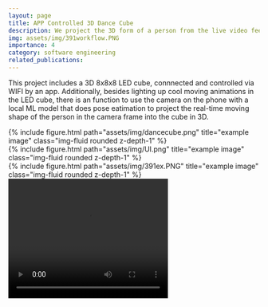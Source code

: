```yaml
---
layout: page
title: APP Controlled 3D Dance Cube
description: We project the 3D form of a person from the live video feed of an Android app into a 8x8x8 LED cube.
img: assets/img/391workflow.PNG
importance: 4
category: software engineering
related_publications:
---
```


This project includes a 3D 8x8x8 LED cube, connnected and controlled via WIFI by an app. Additionally, besides lighting up cool moving animations in the LED cube, there is an function to use the camera on the phone with a local ML model that does pose eatimation to project the real-time moving shape of the person in the camera frame into the cube in 3D.

<div class="row">
    <div class="col-sm mt-3 mt-md-0">
        {% include figure.html path="assets/img/dancecube.png" title="example image" class="img-fluid rounded z-depth-1" %}
    </div>
</div>

<div class="col-sm mt-3 mt-md-0">
    {% include figure.html path="assets/img/UI.png" title="example image" class="img-fluid rounded z-depth-1" %}
</div>
<div class="col-sm mt-3 mt-md-0">
    {% include figure.html path="assets/img/391ex.PNG" title="example image" class="img-fluid rounded z-depth-1" %}
</div>

<video width="320" height="240" controls>
  <source src="{{ site.baseurl }}/assets/video/41video.mp4" type="video/mp4">
  Your browser does not support the video tag.
</video>
